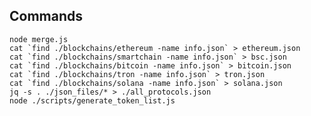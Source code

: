 ## Commands

    node merge.js
    cat `find ./blockchains/ethereum -name info.json` > ethereum.json
    cat `find ./blockchains/smartchain -name info.json` > bsc.json
    cat `find ./blockchains/bitcoin -name info.json` > bitcoin.json
    cat `find ./blockchains/tron -name info.json` > tron.json
    cat `find ./blockchains/solana -name info.json` > solana.json
    jq -s . ./json_files/* > ./all_protocols.json
    node ./scripts/generate_token_list.js
